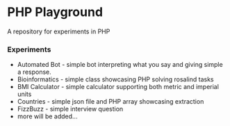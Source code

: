# PHP Playground
A repository for experiments in PHP

### Experiments
* Automated Bot - simple bot interpreting what you say and giving simple a response.
* Bioinformatics - simple class showcasing PHP solving rosalind tasks
* BMI Calculator - simple calculator supporting both metric and imperial units
* Countries - simple json file and PHP array showcasing extraction
* FizzBuzz - simple interview question
* more will be added...
